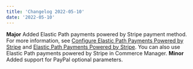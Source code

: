 ```yaml
---
title: 'Changelog 2022-05-10'
date: '2022-05-10'
---
```

**Major** Added Elastic Path payments powered by Stripe payment method. For more information, see [Configure Elastic Path Payments Powered by Stripe](/docs/commerce-cloud/payments/payment-gateway/configure-elastic-path-payments-powered-by-stripe) and [Elastic Path Payments Powered by Stripe](/docs/commerce-cloud/payments/paying-for-an-order/elastic-path-payments-stripe). You can also use Elastic Path payments powered by Stripe in Commerce Manager.
**Minor** Added support for PayPal optional parameters.
